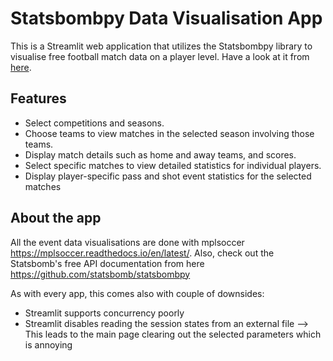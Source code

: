 # Statsbombpy Data Visualisation App

This is a Streamlit web application that utilizes the Statsbombpy library to visualise free football match data on a player level. Have a look at it from [here](https://footballdataapp-hb9zf2sbzykarytrgkc3qp.streamlit.app/).

## Features

- Select competitions and seasons.
- Choose teams to view matches in the selected season involving those teams.
- Display match details such as home and away teams, and scores.
- Select specific matches to view detailed statistics for individual players.
- Display player-specific pass and shot event statistics for the selected matches



## About the app

All the event data visualisations are done with mplsoccer https://mplsoccer.readthedocs.io/en/latest/. Also, check out the Statsbomb's free API documentation from here https://github.com/statsbomb/statsbombpy

As with every app, this comes also with couple of downsides:
- Streamlit supports concurrency poorly
- Streamlit disables reading the session states from an external file --> This leads to the main page clearing out the selected parameters which is annoying

  
  


